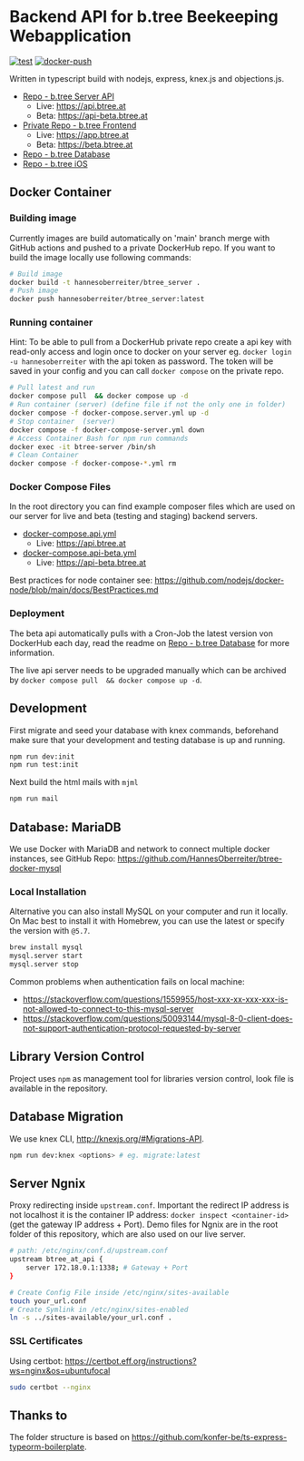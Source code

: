 # Backend API for b.tree Beekeeping Webapplication

[![test](https://github.com/HannesOberreiter/btree_server/actions/workflows/test.yml/badge.svg)](https://github.com/HannesOberreiter/btree_server/actions/workflows/test.yml)
[![docker-push](https://github.com/HannesOberreiter/btree_server/actions/workflows/docker-push.yml/badge.svg)](https://github.com/HannesOberreiter/btree_server/actions/workflows/docker-push.yml)

Written in typescript build with nodejs, express, knex.js and objections.js.

- [Repo - b.tree Server API](https://github.com/HannesOberreiter/btree_server)
  - Live: <https://api.btree.at>
  - Beta: <https://api-beta.btree.at>
- [Private Repo - b.tree Frontend](https://github.com/HannesOberreiter/btree_vue)
  - Live: <https://app.btree.at>
  - Beta: <https://beta.btree.at>
- [Repo - b.tree Database](https://github.com/HannesOberreiter/btree_database)
- [Repo - b.tree iOS](https://github.com/HannesOberreiter/btree_ios)

## Docker Container

### Building image

Currently images are build automatically on 'main' branch merge with GitHub actions and pushed to a private DockerHub repo. If you want to build the image locally use following commands:

```bash
# Build image
docker build -t hannesoberreiter/btree_server .
# Push image
docker push hannesoberreiter/btree_server:latest
```

### Running container

Hint: To be able to pull from a DockerHub private repo create a api key with read-only access and login once to docker on your server eg. `docker login -u hannesoberreiter` with the api token as password. The token will be saved in your config and you can call `docker compose` on the private repo.

```bash
# Pull latest and run 
docker compose pull  && docker compose up -d
# Run container (server) (define file if not the only one in folder)
docker compose -f docker-compose.server.yml up -d
# Stop container  (server)
docker compose -f docker-compose-server.yml down
# Access Container Bash for npm run commands
docker exec -it btree-server /bin/sh
# Clean Container
docker compose -f docker-compose-*.yml rm
```

### Docker Compose Files

In the root directory you can find example composer files which are used on our server for live and beta (testing and staging) backend servers.

- [docker-compose.api.yml](docker-compose.api.yml)
  - Live: <https://api.btree.at>
- [docker-compose.api-beta.yml](docker-compose.api-beta.yml)
  - Live: <https://api-beta.btree.at>

Best practices for node container see: <https://github.com/nodejs/docker-node/blob/main/docs/BestPractices.md>

### Deployment

The beta api automatically pulls with a Cron-Job the latest version von DockerHub each day, read the readme on [Repo - b.tree Database](https://github.com/HannesOberreiter/btree_database) for more information.

The live api server needs to be upgraded manually which can be archived by `docker compose pull  && docker compose up -d`.

## Development

First migrate and seed your database with knex commands, beforehand make sure that your development and testing database is up and running.

```bash
npm run dev:init
npm run test:init
```

Next build the html mails with `mjml`

```bash
npm run mail
```

## Database: MariaDB

We use Docker with MariaDB and network to connect multiple docker instances, see GitHub Repo: <https://github.com/HannesOberreiter/btree-docker-mysql>

### Local Installation

Alternative you can also install MySQL on your computer and run it locally. On Mac best to install it with Homebrew, you can use the latest or specify the version with `@5.7`.

```bash
brew install mysql
mysql.server start
mysql.server stop
```

Common problems when authentication fails on local machine:

- <https://stackoverflow.com/questions/1559955/host-xxx-xx-xxx-xxx-is-not-allowed-to-connect-to-this-mysql-server>
- <https://stackoverflow.com/questions/50093144/mysql-8-0-client-does-not-support-authentication-protocol-requested-by-server>

## Library Version Control

Project uses `npm` as management tool for libraries version control, look file is available in the repository.

## Database Migration

We use knex CLI, <http://knexjs.org/#Migrations-API>.

```bash
npm run dev:knex <options> # eg. migrate:latest
```

## Server Ngnix

Proxy redirecting inside `upstream.conf`. Important the redirect IP address is not localhost it is the container IP address: `docker inspect <container-id>` (get the gateway IP address + Port). Demo files for Ngnix are in the root folder of this repository, which are also used on our live server.

```bash
# path: /etc/nginx/conf.d/upstream.conf
upstream btree_at_api {
    server 172.18.0.1:1338; # Gateway + Port
}
```

```bash
# Create Config File inside /etc/nginx/sites-available
touch your_url.conf
# Create Symlink in /etc/nginx/sites-enabled
ln -s ../sites-available/your_url.conf .
```

### SSL Certificates

Using certbot: <https://certbot.eff.org/instructions?ws=nginx&os=ubuntufocal>

```bash
sudo certbot --nginx
```

## Thanks to

The folder structure is based on <https://github.com/konfer-be/ts-express-typeorm-boilerplate>.
